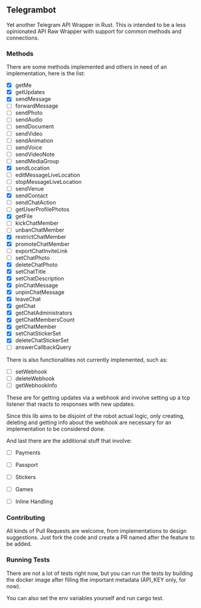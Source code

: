 ## Telegrambot

Yet another Telegram API Wrapper in Rust. This is intended to be a
less opinionated API Raw Wrapper with support for common methods and
connections.



### Methods



There are some methods implemented and others in need of an implementation, here is the list:



- [x] getMe
- [x] getUpdates
- [x] sendMessage
- [ ] forwardMessage
- [ ] sendPhoto
- [ ] sendAudio
- [ ] sendDocument
- [ ] sendVideo
- [ ] sendAnimation
- [ ] sendVoice
- [ ] sendVideoNote
- [ ] sendMediaGroup
- [x] sendLocation
- [ ] editMessageLiveLocation
- [ ] stopMessageLiveLocation
- [ ] sendVenue
- [x] sendContact
- [ ] sendChatAction
- [ ] getUserProfilePhotos
- [x] getFile
- [ ] kickChatMember
- [ ] unbanChatMember
- [x] restrictChatMember
- [x] promoteChatMember
- [ ] exportChatInviteLink
- [ ] setChatPhoto
- [x] deleteChatPhoto
- [x] setChatTitle
- [x] setChatDescription
- [x] pinChatMessage
- [x] unpinChatMessage
- [x] leaveChat
- [x] getChat
- [x] getChatAdministrators
- [x] getChatMembersCount
- [x] getChatMember
- [x] setChatStickerSet
- [x] deleteChatStickerSet
- [ ] answerCallbackQuery

There is also functionalities not currently implemented, such as:

- [ ] setWebhook
- [ ] deleteWebhook
- [ ] getWebhookInfo

These are for getting updates via a webhook and involve setting up a tcp listener that reacts to responses with new updates. 

Since this lib aims to be disjoint of the robot actual logic, only creating, deleting and getting info about the webhook are necessary for an implementation to be considered done.



And last there are the additional stuff that involve:



- [ ] Payments
- [ ] Passport
- [ ] Stickers
- [ ] Games
- [ ] Inline Handling



### Contributing

All kinds of Pull Requests are welcome, from implementations to design suggestions. Just fork the code and create a PR named after the feature to be added.


### Running Tests

There are not a lot of tests right now, but you can run the tests by building the docker image after filling the important metadata (API_KEY only, for now).

You can also set the env variables yourself and run cargo test.